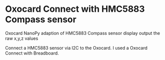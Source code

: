 # Oxocard Connect with HMC5883 Compass sensor

Oxocard NanoPy adaption of HMC5883 Compass sensor display output the raw x,y,z values

Connect a HMC5883 sensor via I2C to the Oxocard. I used a Oxocard Connect with Breadboard.
